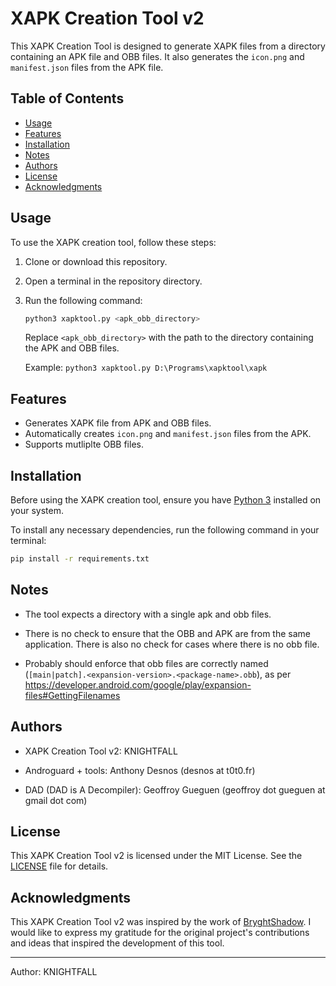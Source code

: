 # XAPK Creation Tool v2

This XAPK Creation Tool is designed to generate XAPK files from a directory containing an APK file and OBB files. It also generates the `icon.png` and `manifest.json` files from the APK file.

## Table of Contents

- [Usage](#usage)
- [Features](#features)
- [Installation](#installation)
- [Notes](#notes)
- [Authors](#authors)
- [License](#license)
- [Acknowledgments](#acknowledgments)

## Usage

To use the XAPK creation tool, follow these steps:

1. Clone or download this repository.
2. Open a terminal in the repository directory.
3. Run the following command:

   ```bash
   python3 xapktool.py <apk_obb_directory>
   ```

   Replace `<apk_obb_directory>` with the path to the directory containing the APK and OBB files.

   Example: `python3 xapktool.py D:\Programs\xapktool\xapk`

## Features

- Generates XAPK file from APK and OBB files.
- Automatically creates `icon.png` and `manifest.json` files from the APK.
- Supports mutliplte OBB files.

## Installation

Before using the XAPK creation tool, ensure you have [Python 3](https://docs.python.org/3/) installed on your system.

To install any necessary dependencies, run the following command in your terminal:

```bash
pip install -r requirements.txt
```

## Notes

- The tool expects a directory with a single apk and obb files.

- There is no check to ensure that the OBB and APK are from the same application. There is also no check for cases where there is no obb file.

- Probably should enforce that obb files are correctly named (`[main|patch].<expansion-version>.<package-name>.obb`), as per <https://developer.android.com/google/play/expansion-files#GettingFilenames>

## Authors

- XAPK Creation Tool v2: KNIGHTFALL

- Androguard + tools: Anthony Desnos (desnos at t0t0.fr)

- DAD (DAD is A Decompiler): Geoffroy Gueguen (geoffroy dot gueguen at gmail dot com)

## License

This XAPK Creation Tool v2 is licensed under the MIT License. See the [LICENSE](https://github.com/knightfall-cs/xapktool/blob/main/LICENSE) file for details.

## Acknowledgments

This XAPK Creation Tool v2 was inspired by the work of [BryghtShadow](https://github.com/BryghtShadow/xapktool). I would like to express my gratitude for the original project's contributions and ideas that inspired the development of this tool.

---

Author: KNIGHTFALL
